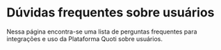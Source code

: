 # Dúvidas frequentes sobre usuários

Nessa página encontra-se uma lista de perguntas frequentes para integrações e uso da Plataforma Quoti sobre usuários.

